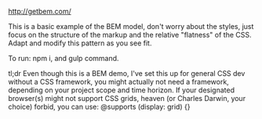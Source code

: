 http://getbem.com/

This is a basic example of the BEM model, don't worry about the styles, just focus on the structure of the markup and the relative "flatness" of the CSS.  Adapt and modify this pattern as you see fit.

To run: npm i, and gulp command.

tl;dr
Even though this is a BEM demo, I've set this up for general CSS dev without a CSS framework, you might actually not need a framework, depending on your project scope and time horizon.
If your designated browser(s) might not support CSS grids, heaven (or Charles Darwin, your choice) forbid, you can use: @supports (display: grid) {}